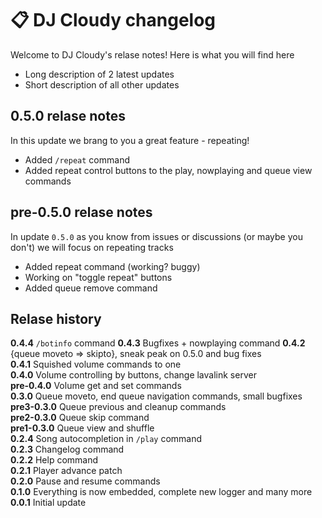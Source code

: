 # 📋 DJ Cloudy changelog
Welcome to DJ Cloudy's relase notes! Here is what you will find here
- Long description of 2 latest updates
- Short description of all other updates

## 0.5.0 relase notes
In this update we brang to you a great feature - repeating!
- Added `/repeat` command
- Added repeat control buttons to the play, nowplaying and queue view commands

## pre-0.5.0 relase notes
In update `0.5.0` as you know from issues or discussions (or maybe you don't) we will focus on repeating tracks
- Added repeat command (working? buggy)
- Working on "toggle repeat" buttons
- Added queue remove command

## Relase history
**0.4.4** `/botinfo` command
**0.4.3** Bugfixes + nowplaying command
**0.4.2** {queue moveto => skipto}, sneak peak on 0.5.0 and bug fixes <br/>
**0.4.1** Squished volume commands to one <br/>
**0.4.0** Volume controlling by buttons, change lavalink server <br/>
**pre-0.4.0** Volume get and set commands <br/>
**0.3.0** Queue moveto, end queue navigation commands, small bugfixes <br/>
**pre3-0.3.0** Queue previous and cleanup commands <br/>
**pre2-0.3.0** Queue skip command <br/>
**pre1-0.3.0** Queue view and shuffle <br/>
**0.2.4** Song autocompletion in `/play` command <br/>
**0.2.3** Changelog command <br/>
**0.2.2** Help command <br/>
**0.2.1** Player advance patch <br/>
**0.2.0** Pause and resume commands <br/>
**0.1.0** Everything is now embedded, complete new logger and many more <br/>
**0.0.1** Initial update
